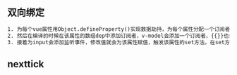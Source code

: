 ## 双向绑定

```html
1. 为每个vue属性用Object.defineProperty()实现数据劫持，为每个属性分配一个订阅者集合的管理数组dep
2. 然后在编译的时候在该属性的数组dep中添加订阅者，v-model会添加一个订阅者，{{}}也会，v-bind也会，只要用到该属性的指令理论上都会
3. 接着为input会添加监听事件，修改值就会为该属性赋值，触发该属性的set方法，在set方法内通知订阅者数组dep，订阅者数组循环调用各订阅者的update方法更新视图。
```

## nexttick
```

```

